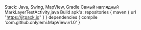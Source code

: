 Stack: Java, Swing, MapView, Gradle 
Самый наглядный MarkLayerTestActivity.java 
Build apk'a: repositories {
    maven {
        url "https://jitpack.io"
    }
}
dependencies {
    compile 'com.github.onlylemi:MapView:v1.0'
}
